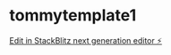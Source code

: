 # tommytemplate1

[Edit in StackBlitz next generation editor ⚡️](https://stackblitz.com/~/github.com/Buhuu81/tommytemplate1)